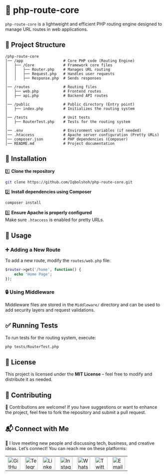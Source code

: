 # 📂 php-route-core

`php-route-core` is a lightweight and efficient PHP routing engine designed to manage URL routes in web applications.

## 📂 Project Structure
```
/php-route-core
│── /app                  # Core PHP code (Routing Engine)
│   ├── /Core             # Framework core files
│   │   ├── Router.php    # Manages URL routing
│   │   ├── Request.php   # Handles user requests
│   │   ├── Response.php  # Sends responses
│
│── /routes               # Routing files
│   ├── web.php           # Frontend routes
│   ├── api.php           # Backend API routes
│
│── /public               # Public directory (Entry point)
│   ├── index.php         # Initializes the routing system
│
│── /tests                # Unit tests
│   ├── RouterTest.php    # Tests for the routing system
│
│── .env                  # Environment variables (if needed)
│── .htaccess             # Apache server configuration (Pretty URLs)
│── composer.json         # PHP dependencies (Composer)
│── README.md             # Project documentation
```

## 📌 Installation

1️⃣ **Clone the repository**
```bash
git clone https://github.com/Iqbolshoh/php-route-core.git
```

2️⃣ **Install dependencies using Composer**
```bash
composer install
```

3️⃣ **Ensure Apache is properly configured**  
Make sure `.htaccess` is enabled for pretty URLs.

## 🚀 Usage

### ➕ Adding a New Route
To add a new route, modify the `routes/web.php` file:
```php
$router->get('/home', function() {
    echo 'Home Page';
});
```

### 🔒 Using Middleware
Middleware files are stored in the `Middleware/` directory and can be used to add security layers and request validations.

## ✅ Running Tests
To run tests for the routing system, execute:
```bash
php tests/RouterTest.php
```

## 📜 License
This project is licensed under the **MIT License** – feel free to modify and distribute it as needed.

## 🤝 Contributing  

🎯 Contributions are welcome! If you have suggestions or want to enhance the project, feel free to fork the repository and submit a pull request.

## 📬 Connect with Me  

💬 I love meeting new people and discussing tech, business, and creative ideas. Let’s connect! You can reach me on these platforms:

<div align="center">
    <table>
        <tr>
            <td>
                <a href="https://github.com/iqbolshoh">
                    <img src="https://raw.githubusercontent.com/rahuldkjain/github-profile-readme-generator/master/src/images/icons/Social/github.svg"
                        height="40" width="40" alt="GitHub" />
                </a>
            </td>
            <td>
                <a href="https://t.me/iqbolshoh_777">
                    <img src="https://github.com/gayanvoice/github-active-users-monitor/blob/master/public/images/icons/telegram.svg"
                        height="40" width="40" alt="Telegram" />
                </a>
            </td>
            <td>
                <a href="https://www.linkedin.com/in/iiqbolshoh/">
                    <img src="https://github.com/gayanvoice/github-active-users-monitor/blob/master/public/images/icons/linkedin.svg"
                        height="40" width="40" alt="LinkedIn" />
                </a>
            </td>
            <td>
                <a href="https://instagram.com/iqbolshoh_777" target="blank">
                    <img src="https://raw.githubusercontent.com/rahuldkjain/github-profile-readme-generator/master/src/images/icons/Social/instagram.svg"
                        alt="Instagram" height="40" width="40" />
                </a>
            </td>
            <td>
                <a href="https://wa.me/qr/22PVFQSMQQX4F1">
                    <img src="https://github.com/gayanvoice/github-active-users-monitor/blob/master/public/images/icons/whatsapp.svg"
                        height="40" width="40" alt="WhatsApp" />
                </a>
            </td>
            <td>
                <a href="https://x.com/iqbolshoh_777">
                    <img src="https://img.shields.io/badge/X-000000?style=for-the-badge&logo=x&logoColor=white" height="40"
                        width="40" alt="Twitter" />
                </a>
            </td>
            <td>
                <a href="mailto:iilhomjonov777@gmail.com">
                    <img src="https://github.com/gayanvoice/github-active-users-monitor/blob/master/public/images/icons/gmail.svg"
                        height="40" width="40" alt="Email" />
                </a>
            </td>
        </tr>
    </table>
</div>
